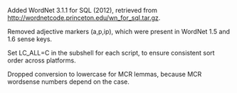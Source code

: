 Added WordNet 3.1.1 for SQL (2012), retrieved from
http://wordnetcode.princeton.edu/wn_for_sql.tar.gz.

Removed adjective markers (a,p,ip), which were
present in WordNet 1.5 and 1.6 sense keys.

Set LC_ALL=C in the subshell for each script,
to ensure consistent sort order across platforms.

Dropped conversion to lowercase for MCR lemmas,
because MCR wordsense numbers depend on the case.
